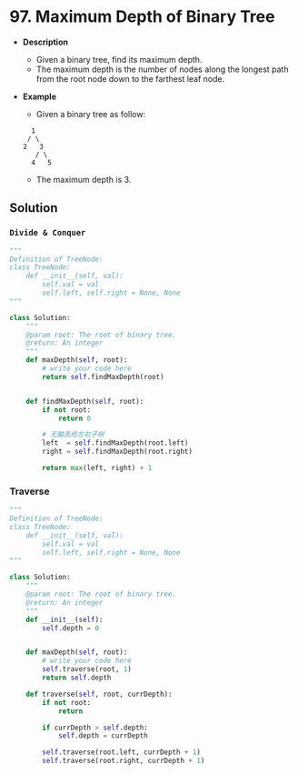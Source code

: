 # 97. Maximum Depth of Binary Tree

- **Description**
    - Given a binary tree, find its maximum depth.
    - The maximum depth is the number of nodes along the longest path from the root node down to the farthest leaf node.
- **Example**
    - Given a binary tree as follow:

    ```
      1
     / \
    2   3
       / \
      4   5  
    ```

    - The maximum depth is 3.


## Solution

### `Divide & Conquer`

```python
"""
Definition of TreeNode:
class TreeNode:
    def __init__(self, val):
        self.val = val
        self.left, self.right = None, None
"""

class Solution:
    """
    @param root: The root of binary tree.
    @return: An integer
    """
    def maxDepth(self, root):
        # write your code here
        return self.findMaxDepth(root)


    def findMaxDepth(self, root):
        if not root:
            return 0

        # 无脑丢给左右子树
        left  = self.findMaxDepth(root.left)
        right = self.findMaxDepth(root.right)

        return max(left, right) + 1
```


### Traverse

```python
"""
Definition of TreeNode:
class TreeNode:
    def __init__(self, val):
        self.val = val
        self.left, self.right = None, None
"""

class Solution:
    """
    @param root: The root of binary tree.
    @return: An integer
    """
    def __init__(self):
        self.depth = 0


    def maxDepth(self, root):
        # write your code here
        self.traverse(root, 1)
        return self.depth

    def traverse(self, root, currDepth):
        if not root:
            return

        if currDepth > self.depth:
            self.depth = currDepth

        self.traverse(root.left, currDepth + 1)
        self.traverse(root.right, currDepth + 1)
```
